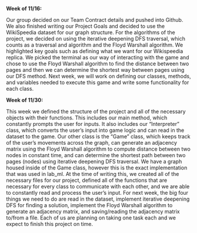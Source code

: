 **Week of 11/16:**

Our group decided on our Team Contract details and pushed into Github. We also finished writing our Project Goals and decided to use the WikiSpeedia dataset for our graph structure. For the algorithms of the project, we decided on using the iterative deepening DFS traversal, which counts as a traversal and algorithm and the Floyd Warshall algorithm. We highlighted key goals such as defining what we want for our Wikispeedia replica. We picked the terminal as our way of interacting with the game and chose to use the Floyd Warshall algorithm to find the distance between two pages and then we can determine the shortest way between pages using our DFS method. Next week, we will work on defining our classes, methods, and variables needed to execute this game and write some functionality for each class. 



**Week of 11/30:**

This week we defined the structure of the project and all of the necessary objects with their functions. This includes our main method, which constantly prompts the user for inputs. It also includes our “Interpreter” class, which converts the user’s input into game logic and can read in the dataset to the game. Our other class is the “Game” class, which keeps track of the user’s movements across the graph, can generate an adjacency matrix using the Floyd Warshall algorithm to compute distance between two nodes in constant time, and can determine the shortest path between two pages (nodes) using iterative deepening DFS traversal. We have a graph housed inside of the Game class, however this is the exact implementation that was used in lab_ml. At the time of writing this, we created all of the necessary files for our project, defined all of the functions that are necessary for every class to communicate with each other, and we are able to constantly read and process the user’s input. For next week, the big four things we need to do are read in the dataset, implement iterative deepening DFS for finding a solution, implement the Floyd Warshall algorithm to generate an adjacency matrix, and saving/reading the adjacency matrix to/from a file. Each of us are planning on taking one task each and we expect to finish this project on time.

